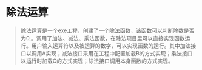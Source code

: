 # 除法运算
> 除法运算是一个exe工程，创建了一个除法函数，该函数可以判断除数是否为0,。调用了加法、减法、乘法函数，在除法项目里可以直接实现函数运行。用户输入运算符以及被运算的数字，可以实现函数的运行。其中加法接口以调用A实现；减法接口采用在工程中配置加载B的方式实现；乘法接口以运行时加载C的方式实现；除法接口调用本身函数的方式实现。